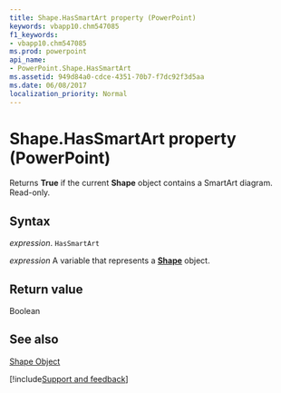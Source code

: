 ```yaml
---
title: Shape.HasSmartArt property (PowerPoint)
keywords: vbapp10.chm547085
f1_keywords:
- vbapp10.chm547085
ms.prod: powerpoint
api_name:
- PowerPoint.Shape.HasSmartArt
ms.assetid: 949d84a0-cdce-4351-70b7-f7dc92f3d5aa
ms.date: 06/08/2017
localization_priority: Normal
---
```



# Shape.HasSmartArt property (PowerPoint)

Returns  **True** if the current **Shape** object contains a SmartArt diagram. Read-only.


## Syntax

_expression_. `HasSmartArt`

_expression_ A variable that represents a **[Shape](PowerPoint.Shape.md)** object.


## Return value

Boolean


## See also


[Shape Object](PowerPoint.Shape.md)

[!include[Support and feedback](~/includes/feedback-boilerplate.md)]